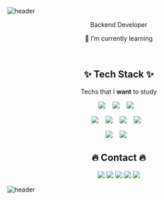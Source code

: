 ![header](https://capsule-render.vercel.app/api?type=waving&color=timeGradient&height=250&animation=scaleIn&section=header&text=ZellyToZelly&fontSize=70)

<p align="center">Backend Developer</p>
<p align="center">🌱 I’m currently learning</p>

<br>

<h2 align="center">✨ Tech Stack ✨</h2>

<p align="center"> Techs that I <b>want</b> to study </p>



<p align="center">
    <img src="https://img.shields.io/badge/JavaScript-F7DF1E?style=flat-square&logo=javascript&logoColor=black"/>&nbsp;&nbsp;&nbsp;
    <img src="https://img.shields.io/badge/Node.js-339933?style=flat-square&logo=node.js&logoColor=white"/>&nbsp;&nbsp;&nbsp;
    <img src="https://img.shields.io/badge/React-61DAFB?style=flat-square&logo=react&logoColor=white"/>&nbsp;&nbsp;&nbsp;
</p>

<p align="center">    
    <img src="https://img.shields.io/badge/Python-3776AB?style=flat-square&logo=python&logoColor=white"/>&nbsp;&nbsp;&nbsp;
	<img src="https://img.shields.io/badge/PHP-777BB4?style=flat-square&logo=php&logoColor=white"/>&nbsp;&nbsp;&nbsp;
    <img src="https://img.shields.io/badge/MySQL-4479A1?style=flat-square&logo=mysql&logoColor=white"/>&nbsp;&nbsp;&nbsp;
    <img src="https://img.shields.io/badge/Oracle-F80000?style=flat-square&logo=oracle&logoColor=white"/>&nbsp;&nbsp;&nbsp;
</p>

<p align="center">
    <img src="https://img.shields.io/badge/Amazon AWS-232F3E?style=flat-square&logo=amazon aws&logoColor=white"/>&nbsp;&nbsp;&nbsp;
    <img src="https://img.shields.io/badge/NestJS-E0234E?style=flat-square&logo=nestjs&logoColor=white"/>&nbsp;&nbsp;&nbsp;
</p>





<h2 align="center"> 🔥 Contact 🔥 </h2>

<p align="center">
    <a href=""><img src="https://img.shields.io/badge/LinkedIn-0A66C2?style=flat-square&logo=linkedin&logoColor=white&내링크"/></a>
    <a href=""><img src="https://img.shields.io/badge/Instagram-E4405F?style=flat-square&logo=instagram&logoColor=white&내링크"/></a>
    <a href=""><img src="https://img.shields.io/badge/Blog-FF5722?style=flat-square&logo=blogger&logoColor=white&내링크"/></a>
    <a href=""><img src="https://img.shields.io/badge/YouTube-FF0000?style=flat-square&logo=youtube&logoColor=white&내링크"/></a>
    <a href=""><img src="https://img.shields.io/badge/Gmail-EA4335?style=flat-square&logo=gmail&logoColor=white&내링크"/></a>
</p>



![header](https://capsule-render.vercel.app/api?type=waving&color=gradient&height=200&section=footer&fontSize=30) 

<!--
**zellytozelly/zellytozelly** is a ✨ _special_ ✨ repository because its `README.md` (this file) appears on your GitHub profile.

Here are some ideas to get you started:

- 🔭 I’m currently working on ...
- 🌱 I’m currently learning ...
- 👯 I’m looking to collaborate on ...
- 🤔 I’m looking for help with ...
- 💬 Ask me about ...
- 📫 How to reach me: ...
- 😄 Pronouns: ...
- ⚡ Fun fact: ...
-->
